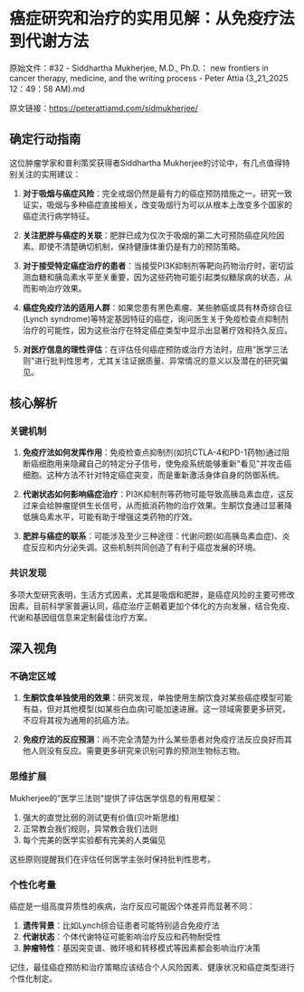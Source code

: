 # 癌症研究和治疗的实用见解：从免疫疗法到代谢方法

原始文件：#32 - Siddhartha Mukherjee, M.D., Ph.D.： new frontiers in cancer therapy, medicine, and the writing process - Peter Attia (3_21_2025 12：49：58 AM).md

原文链接：https://peterattiamd.com/sidmukherjee/

## 确定行动指南

这位肿瘤学家和普利策奖获得者Siddhartha Mukherjee的讨论中，有几点值得特别关注的实用建议：

1. **对于吸烟与癌症风险**：完全戒烟仍然是最有力的癌症预防措施之一。研究一致证实，吸烟与多种癌症直接相关，改变吸烟行为可以从根本上改变多个国家的癌症流行病学特征。

2. **关注肥胖与癌症的关联**：肥胖已成为仅次于吸烟的第二大可预防癌症风险因素。即使不清楚确切机制，保持健康体重仍是有力的预防策略。

3. **对于接受特定癌症治疗的患者**：当接受PI3K抑制剂等靶向药物治疗时，密切监测血糖和胰岛素水平至关重要，因为这些药物可能引起类似糖尿病的状态，从而影响治疗效果。

4. **癌症免疫疗法的适用人群**：如果您患有黑色素瘤、某些肺癌或具有林奇综合征(Lynch syndrome)等特定基因特征的癌症，询问医生关于免疫检查点抑制剂治疗的可能性，因为这些治疗在特定癌症类型中显示出显著疗效和持久反应。

5. **对医疗信息的理性评估**：在评估任何癌症预防或治疗方法时，应用"医学三法则"进行批判性思考，尤其关注证据质量、异常情况的意义以及潜在的研究偏见。

## 核心解析

### 关键机制

1. **免疫疗法如何发挥作用**：免疫检查点抑制剂(如抗CTLA-4和PD-1药物)通过阻断癌细胞用来隐藏自己的特定分子信号，使免疫系统能够重新"看见"并攻击癌细胞。这种方法不针对特定癌症突变，而是重新激活身体自身的防御系统。

2. **代谢状态如何影响癌症治疗**：PI3K抑制剂等药物可能导致高胰岛素血症，这反过来会给肿瘤提供生长信号，从而抵消药物的治疗效果。生酮饮食通过显著降低胰岛素水平，可能有助于增强这类药物的疗效。

3. **肥胖与癌症的联系**：可能涉及至少三种途径：代谢问题(如高胰岛素血症)、炎症反应和内分泌失调。这些机制共同创造了有利于癌症发展的环境。

### 共识发现

多项大型研究表明，生活方式因素，尤其是吸烟和肥胖，是癌症风险的主要可修改因素。目前科学家普遍认同，癌症治疗正朝着更加个体化的方向发展，结合免疫、代谢和基因组信息来定制最佳治疗方案。

## 深入视角

### 不确定区域

1. **生酮饮食单独使用的效果**：研究发现，单独使用生酮饮食对某些癌症模型可能有益，但对其他模型(如某些白血病)可能加速进展。这一领域需要更多研究，不应将其视为通用的抗癌方法。

2. **免疫疗法的反应预测**：尚不完全清楚为什么某些患者对免疫疗法反应良好而其他人则没有反应。需要更多研究来识别可靠的预测生物标志物。

### 思维扩展

Mukherjee的"医学三法则"提供了评估医学信息的有用框架：

1. 强大的直觉比弱的测试更有价值(贝叶斯思维)
2. 正常教会我们规则，异常教会我们法则
3. 每个完美的医学实验都有完美的人类偏见

这些原则提醒我们在评估任何医学主张时保持批判性思考。

### 个性化考量

癌症是一组高度异质性的疾病，治疗反应可能因个体差异而显著不同：

1. **遗传背景**：比如Lynch综合征患者可能特别适合免疫疗法
2. **代谢状态**：个体代谢特征可能影响治疗反应和药物耐受性
3. **肿瘤特性**：基因突变谱、微环境和转移模式等因素都会影响治疗决策

记住，最佳癌症预防和治疗策略应该结合个人风险因素、健康状况和癌症类型进行个性化制定。